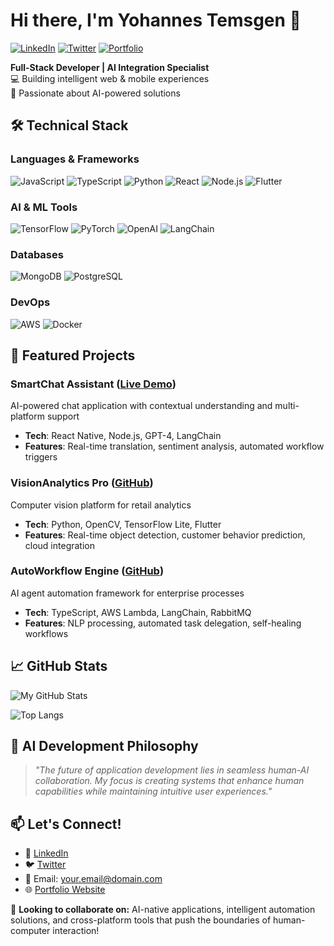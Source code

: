 # Hi there, I'm Yohannes Temsgen 👋

[![LinkedIn](https://img.shields.io/badge/LinkedIn-0077B5?style=for-the-badge&logo=linkedin&logoColor=white)](https://linkedin.com/in/yourusername)
[![Twitter](https://img.shields.io/badge/Twitter-1DA1F2?style=for-the-badge&logo=twitter&logoColor=white)](https://twitter.com/yourhandle)
[![Portfolio](https://img.shields.io/badge/Portfolio-%23000000.svg?style=for-the-badge&logo=firefox&logoColor=#FF7139)](https://yourportfolio.com)

**Full-Stack Developer | AI Integration Specialist**  
💻 Building intelligent web & mobile experiences  
🤖 Passionate about AI-powered solutions

## 🛠 Technical Stack

### Languages & Frameworks
![JavaScript](https://img.shields.io/badge/-JavaScript-F7DF1E?style=flat-square&logo=javascript&logoColor=black)
![TypeScript](https://img.shields.io/badge/-TypeScript-3178C6?style=flat-square&logo=typescript&logoColor=white)
![Python](https://img.shields.io/badge/-Python-3776AB?style=flat-square&logo=python&logoColor=white)
![React](https://img.shields.io/badge/-React-61DAFB?style=flat-square&logo=react&logoColor=black)
![Node.js](https://img.shields.io/badge/-Node.js-339933?style=flat-square&logo=node.js&logoColor=white)
![Flutter](https://img.shields.io/badge/-Flutter-02569B?style=flat-square&logo=flutter&logoColor=white)

### AI & ML Tools
![TensorFlow](https://img.shields.io/badge/-TensorFlow-FF6F00?style=flat-square&logo=tensorflow&logoColor=white)
![PyTorch](https://img.shields.io/badge/-PyTorch-EE4C2C?style=flat-square&logo=pytorch&logoColor=white)
![OpenAI](https://img.shields.io/badge/-OpenAI-412991?style=flat-square&logo=openai&logoColor=white)
![LangChain](https://img.shields.io/badge/-LangChain-00ADD8?style=flat-square)

### Databases
![MongoDB](https://img.shields.io/badge/-MongoDB-47A248?style=flat-square&logo=mongodb&logoColor=white)
![PostgreSQL](https://img.shields.io/badge/-PostgreSQL-4169E1?style=flat-square&logo=postgresql&logoColor=white)

### DevOps
![AWS](https://img.shields.io/badge/-AWS-232F3E?style=flat-square&logo=amazon-aws&logoColor=white)
![Docker](https://img.shields.io/badge/-Docker-2496ED?style=flat-square&logo=docker&logoColor=white)

## 🚀 Featured Projects

### SmartChat Assistant ([Live Demo](link))
AI-powered chat application with contextual understanding and multi-platform support
- **Tech**: React Native, Node.js, GPT-4, LangChain
- **Features**: Real-time translation, sentiment analysis, automated workflow triggers

### VisionAnalytics Pro ([GitHub](link))
Computer vision platform for retail analytics
- **Tech**: Python, OpenCV, TensorFlow Lite, Flutter
- **Features**: Real-time object detection, customer behavior prediction, cloud integration

### AutoWorkflow Engine ([GitHub](link))
AI agent automation framework for enterprise processes
- **Tech**: TypeScript, AWS Lambda, LangChain, RabbitMQ
- **Features**: NLP processing, automated task delegation, self-healing workflows

## 📈 GitHub Stats

![My GitHub Stats](https://github-readme-stats.vercel.app/api?username=yohannestemsgen&show_icons=true&theme=dark&count_private=true)

![Top Langs](https://github-readme-stats.vercel.app/api/top-langs/?username=yohannestemsgen&layout=compact&theme=dark)

## 🤖 AI Development Philosophy

> *"The future of application development lies in seamless human-AI collaboration. My focus is creating systems that enhance human capabilities while maintaining intuitive user experiences."*

## 📫 Let's Connect!

- 💼 [LinkedIn](https://linkedin.com/in/yourprofile)
- 🐦 [Twitter](https://twitter.com/yourhandle)
- 📧 Email: your.email@domain.com
- 🌐 [Portfolio Website](https://yourportfolio.com)

🔮 **Looking to collaborate on:** AI-native applications, intelligent automation solutions, and cross-platform tools that push the boundaries of human-computer interaction!
